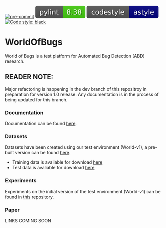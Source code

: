 
[![pre-commit](https://img.shields.io/badge/pre--commit-enabled-brightgreen?logo=pre-commit&logoColor=white)](https://pre-commit.com/)
[![Pylint](docs/_badge/pylint.svg)](https://github.com/PyCQA/pylint)
[![Code style: astyle](docs/_badge/astyle.svg)](http://astyle.sourceforge.net)
[![Code style: black](https://img.shields.io/badge/code%20style-black-000000.svg)](https://github.com/psf/black)

# WorldOfBugs

World of Bugs is a test platform for Automated Bug Detection (ABD) research.

## READER NOTE:

Major refactoring is happening in the dev branch of this repositroy in preparation for version 1.0 release. Any documentation is in the process of being updated for this branch.

### Documentation

Documentation can be found [here](https://benedictwilkins.github.io/world-of-bugs/).

### Datasets

Datasets have been created using our test environment (World-v1), a pre-built version can be found [here](https://www.kaggle.com/benedictwilkinsai/world-of-bugs).

* Training data is available for download [here](https://www.kaggle.com/benedictwilkinsai/world-of-bugs-normal)
* Test data is avaliable for download [here](https://www.kaggle.com/benedictwilkinsai/world-of-bugs-test)

### Experiments

Experiments on the initial version of the test environment (World-v1) can be found in [this](https://github.com/BenedictWilkins/world-of-bugs-experiments) repository.

### Paper

LINKS COMING SOON

